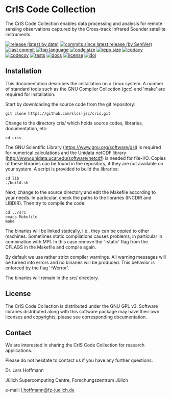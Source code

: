 # CrIS Code Collection

The CrIS Code Collection enables data processing and analysis for
remote sensing observations captured by the Cross-track Infrared
Sounder satellite instruments.

[![release (latest by date)](https://img.shields.io/github/v/release/slcs-jsc/cris)](https://github.com/slcs-jsc/cris/releases)
[![commits since latest release (by SemVer)](https://img.shields.io/github/commits-since/slcs-jsc/cris/latest)](https://github.com/slcs-jsc/cris/commits/master)
[![last commit](https://img.shields.io/github/last-commit/slcs-jsc/cris.svg)](https://github.com/slcs-jsc/cris/commits/master)
[![top language](https://img.shields.io/github/languages/top/slcs-jsc/cris.svg)](https://github.com/slcs-jsc/cris/tree/master/src)
[![code size](https://img.shields.io/github/languages/code-size/slcs-jsc/cris.svg)](https://github.com/slcs-jsc/cris/tree/master/src)
[![repo size](https://img.shields.io/github/repo-size/slcs-jsc/cris.svg)](https://github.com/slcs-jsc/cris/tree/master/src)
[![codacy](https://api.codacy.com/project/badge/Grade/a9de7b2239f843b884d2a4eb583726c9)](https://app.codacy.com/gh/slcs-jsc/cris?utm_source=github.com&utm_medium=referral&utm_content=slcs-jsc/cris&utm_campaign=Badge_Grade_Settings)
[![codecov](https://codecov.io/gh/slcs-jsc/cris/branch/master/graph/badge.svg?token=4X6IEHWUBJ)](https://codecov.io/gh/slcs-jsc/cris)
[![tests](https://img.shields.io/github/actions/workflow/status/slcs-jsc/cris/tests.yml?branch=master&label=tests)](https://github.com/slcs-jsc/cris/actions)
[![docs](https://img.shields.io/github/actions/workflow/status/slcs-jsc/cris/docs.yml?branch=master&label=docs)](https://slcs-jsc.github.io/cris)
[![license](https://img.shields.io/github/license/slcs-jsc/cris.svg)](https://github.com/slcs-jsc/cris/blob/master/COPYING)
[![doi](https://zenodo.org/badge/DOI/10.5281/zenodo.14790896.svg)](https://doi.org/10.5281/zenodo.14790896)

## Installation

This documentation describes the installation on a Linux system.  A
number of standard tools such as the GNU Compiler Collection (gcc) and
'make' are required for installation.

Start by downloading the source code from the git repository:

    git clone https://github.com/slcs-jsc/cris.git

Change to the directory cris/ which holds source codes,
libraries, documentation, etc:

    cd cris

The GNU Scientific Library (https://www.gnu.org/software/gsl) is
required for numerical calculations and the Unidata netCDF library
(http://www.unidata.ucar.edu/software/netcdf) is needed for file-I/O.
Copies of these libraries can be found in the repository, if they are
not available on your system. A script is provided to build the
libraries:

    cd lib
    ./build.sh

Next, change to the source directory and edit the Makefile according
to your needs. In particular, check the paths to the libraries (INCDIR
and LIBDIR). Then try to compile the code:

    cd ../src
    emacs Makefile
    make

The binaries will be linked statically, i.e., they can be copied to
other machines. Sometimes static compilations causes problems, in
particular in combination with MPI. In this case remove the '-static'
flag from the CFLAGS in the Makefile and compile again.

By default we use rather strict compiler warnings.  All warning
messages will be turned into errors and no binaries will be
produced. This behavior is enforced by the flag '-Werror'.

The binaries will remain in the src/ directory.

## License

The CrIS Code Collection is distributed under the GNU GPL v3.
Software libraries distributed along with this software package may
have their own licenses and copyrights, please see corresponding
documentation.

## Contact

We are interested in sharing the CrIS Code Collection for research applications.

Please do not hesitate to contact us if you have any further questions:

Dr. Lars Hoffmann

Jülich Supercomputing Centre, Forschungszentrum Jülich

e-mail: <l.hoffmann@fz-juelich.de>
